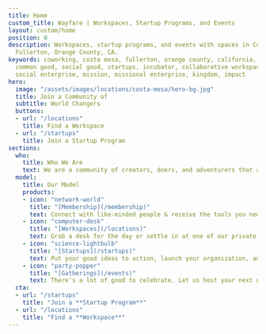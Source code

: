 ```yaml
---
title: Home
custom_title: Wayfare | Workspaces, Startup Programs, and Events
layout: custom/home
position: 0
description: Workspaces, startup programs, and events with spaces in Costa Mesa and
  Fullerton, Orange County, CA.
keywords: coworking, costa mesa, fullerton, orange county, california, social entrepreneurship,
  common good, social good, startups, incubator, collaborative workspace, co-working,
  social enterprise, mission, missional enterprise, kingdom, impact
hero:
  image: "/assets/images/locations/costa-mesa/hero-bg.jpg"
  title: Join a Community of
  subtitle: World Changers
  buttons:
  - url: "/locations"
    title: Find a Workspace
  - url: "/startups"
    title: Join a Startup Program
sections:
  who:
    title: Who We Are
    text: We are a community of creators, doers, and adventurers that aspire to advance the [common good](/about/common-good).
  model:
    title: Our Model
    products:
    - icon: "network-world"
      title: "[Membership](/membership)"
      text: Connect with like-minded people & receive the tools you need to make your unique difference in the world.
    - icon: "computer-desk"
      title: "[Workspaces](/locations)"
      text: Grab a desk for the day or settle in at one of our private offices. Our beautifully designed spaces were made for difference-makers just like you.
    - icon: "science-lightbulb"
      title: "[Startups](/startups)"
      text: Put your good ideas to action, launch your organization, and grow into sustainable impact in our startup programs.
    - icon: "party-popper"
      title: "[Gatherings](/events)"
      text: There's a lot of good to celebrate. Let us host your next gathering or attend one of our locally curated events!
  cta:
  - url: "/startups"
    title: "Join a **Startup Program**"
  - url: "/locations"
    title: "Find a **Workspace**"
---
```

